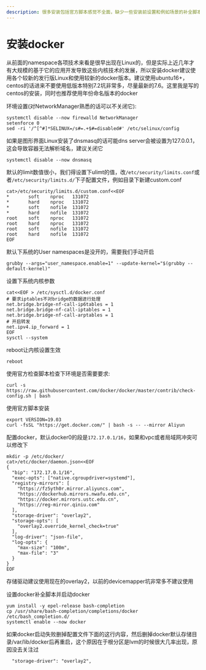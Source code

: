 ```yaml
---
description: 很多安装包括官方脚本感觉不全面，缺少一些安装前设置和例如场景的补全脚本设置，这里讲下安装步骤
---
```


# 安装docker

从前面的namespace各项技术来看是很早出现在Linux的，但是实际上近几年才有大规模的基于它的应用开发导致这些内核技术的发展，所以安装docker建议使用各个较新的发行版Linux和使用较新的docker版本。建议使用ubuntu16+，centos的话进来不要使用低版本特别7.2坑非常多，尽量最新的7.6。这里我是写的centos的安装，同时也推荐使用年份命名版本的docker

环境设置\(对NetworkManager熟悉的话可以不关闭它\):

```
systemctl disable --now firewalld NetworkManager
setenforce 0
sed -ri '/^[^#]*SELINUX=/s#=.+$#=disabled#' /etc/selinux/config
```

如果是图形界面Linux安装了dnsmasq的话可能dns server会被设置为127.0.0.1，这会导致容器无法解析域名，建议关闭它

```text
systemctl disable --now dnsmasq
```

默认的limit数值很小，我们得设置下ulimt的值，改`/etc/security/limits.conf`或者`/etc/security/limits.d/`下子配置文件，例如目录下新建custom.conf

```text
cat>/etc/security/limits.d/custom.conf<<EOF
*       soft    nproc   131072
*       hard    nproc   131072
*       soft    nofile  131072
*       hard    nofile  131072
root    soft    nproc   131072
root    hard    nproc   131072
root    soft    nofile  131072
root    hard    nofile  131072
EOF
```

默认下系统的User namespaces是没开的，需要我们手动开启

```text
grubby --args="user_namespace.enable=1" --update-kernel="$(grubby --default-kernel)"
```

设置下系统内核参数

```text
cat<<EOF > /etc/sysctl.d/docker.conf
# 要求iptables不对bridge的数据进行处理
net.bridge.bridge-nf-call-ip6tables = 1
net.bridge.bridge-nf-call-iptables = 1
net.bridge.bridge-nf-call-arptables = 1
# 开启转发
net.ipv4.ip_forward = 1
EOF
sysctl --system
```

reboot让内核设置生效

```text
reboot
```

使用官方检查脚本检查下环境是否需要要求:

```text
curl -s https://raw.githubusercontent.com/docker/docker/master/contrib/check-config.sh | bash
```

使用官方脚本安装

```text
export VERSION=19.03
curl -fsSL "https://get.docker.com/" | bash -s -- --mirror Aliyun
```

配置docker，默认docker0的段是`172.17.0.1/16`，如果和vpc或者局域网冲突可以修改下

```text
mkdir -p /etc/docker/
cat>/etc/docker/daemon.json<<EOF
{
  "bip": "172.17.0.1/16",
  "exec-opts": ["native.cgroupdriver=systemd"],
  "registry-mirrors": [
    "https://fz5yth0r.mirror.aliyuncs.com",
    "https://dockerhub.mirrors.nwafu.edu.cn",
    "https://docker.mirrors.ustc.edu.cn",
    "https://reg-mirror.qiniu.com"
  ],
  "storage-driver": "overlay2",
  "storage-opts": [
    "overlay2.override_kernel_check=true"
  ],
  "log-driver": "json-file",
  "log-opts": {
    "max-size": "100m",
    "max-file": "3"
  }
}
EOF
```

存储驱动建议使用现在的overlay2，以前的devicemapper坑非常多不建议使用

设置docker补全脚本并启动docker

```text
yum install -y epel-release bash-completion 
cp /usr/share/bash-completion/completions/docker /etc/bash_completion.d/
systemctl enable --now docker
```

如果docker启动失败删掉配置文件下面的这行内容，然后删掉docker默认存储目录/var/lib/docker后再重启，这个原因在于根分区是lvm的时候很大几率出现，原因没去关注过

```text
  "storage-driver": "overlay2",
```

